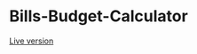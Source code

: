 # Bills-Budget-Calculator

<p><a href="https://bills-budget-calculator.netlify.com/">Live version</a></p>
